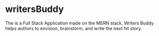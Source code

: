 # writersBuddy
The is a Full Stack Application made on the MERN stack. Writers Buddy helps authors to envision, brainstorm, and write the next hit story.


